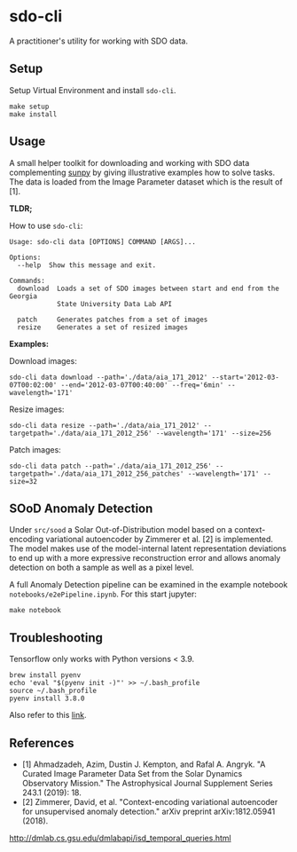 # sdo-cli

A practitioner's utility for working with SDO data.

## Setup

Setup Virtual Environment and install `sdo-cli`.

```
make setup
make install
```

## Usage

A small helper toolkit for downloading and working with SDO data complementing [sunpy](https://sunpy.org/) by giving illustrative examples how to solve tasks. The data is loaded from the Image Parameter dataset which is the result of [1].

**TLDR;**

How to use `sdo-cli`:

```
Usage: sdo-cli data [OPTIONS] COMMAND [ARGS]...

Options:
  --help  Show this message and exit.

Commands:
  download  Loads a set of SDO images between start and end from the Georgia
            State University Data Lab API

  patch     Generates patches from a set of images
  resize    Generates a set of resized images
```

**Examples:**

Download images:

```
sdo-cli data download --path='./data/aia_171_2012' --start='2012-03-07T00:02:00' --end='2012-03-07T00:40:00' --freq='6min' --wavelength='171'
```

Resize images:

```
sdo-cli data resize --path='./data/aia_171_2012' --targetpath='./data/aia_171_2012_256' --wavelength='171' --size=256
```

Patch images:

```
sdo-cli data patch --path='./data/aia_171_2012_256' --targetpath='./data/aia_171_2012_256_patches' --wavelength='171' --size=32
```

## SOoD Anomaly Detection

Under `src/sood` a Solar Out-of-Distribution model based on a context-encoding variational autoencoder by Zimmerer et al. [2] is implemented. The model makes use of the model-internal latent representation deviations to end up with a more expressive reconstruction error and allows anomaly detection on both a sample as well as a pixel level.

A full Anomaly Detection pipeline can be examined in the example notebook `notebooks/e2ePipeline.ipynb`. For this start jupyter:

```
make notebook
```

## Troubleshooting

Tensorflow only works with Python versions < 3.9.

```
brew install pyenv
echo 'eval "$(pyenv init -)"' >> ~/.bash_profile
source ~/.bash_profile
pyenv install 3.8.0
```

Also refer to this [link](https://www.chrisjmendez.com/2017/08/03/installing-multiple-versions-of-python-on-your-mac-using-homebrew/).

## References

- [1] Ahmadzadeh, Azim, Dustin J. Kempton, and Rafal A. Angryk. "A Curated Image Parameter Data Set from the Solar Dynamics Observatory Mission." The Astrophysical Journal Supplement Series 243.1 (2019): 18.
- [2] Zimmerer, David, et al. "Context-encoding variational autoencoder for unsupervised anomaly detection." arXiv preprint arXiv:1812.05941 (2018).


http://dmlab.cs.gsu.edu/dmlabapi/isd_temporal_queries.html